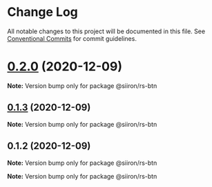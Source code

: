 # Change Log

All notable changes to this project will be documented in this file.
See [Conventional Commits](https://conventionalcommits.org) for commit guidelines.

# [0.2.0](https://github.com/siiron/lerna-demo/compare/v0.1.3...v0.2.0) (2020-12-09)

**Note:** Version bump only for package @siiron/rs-btn





## [0.1.3](https://github.com/siiron/lerna-demo/compare/v0.1.2...v0.1.3) (2020-12-09)

**Note:** Version bump only for package @siiron/rs-btn





## 0.1.2 (2020-12-09)

**Note:** Version bump only for package @siiron/rs-btn







**Note:** Version bump only for package @siiron/rs-btn
